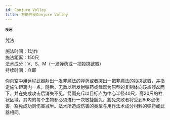 ```yaml
---
id: Conjure Volley
title: 万箭齐发Conjure Volley
---
```


**5环**

咒法

施法时间：1动作  
施法距离：150尺  
法术成分：V、S、M（一发弹药或一把投掷武器）  
持续时间：立即  


你向空中用远程武器射出一发非魔法的弹药或者掷出一把非魔法的投掷武器，并指定施法距离内一点，随后，无数以所发射弹药或武器为原型的复制体向该点倾盆而下，并在完成攻击后消失不见。箭雨充斥以目标点为中心半径40尺，高20尺的柱状区域，其内的每个生物都必须进行一次敏捷豁免，豁免失败者将受到8d8点伤害，豁免成功则伤害减半。法术所造成伤害的类型与用作法术成分材料的弹药或武器相同。
